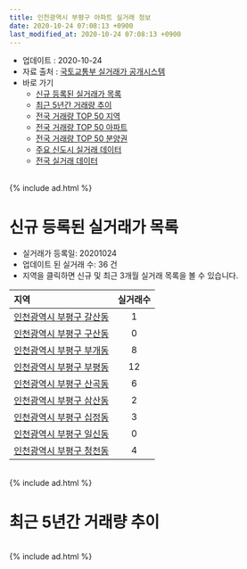 ```yaml
---
title: 인천광역시 부평구 아파트 실거래 정보
date: 2020-10-24 07:08:13 +0900
last_modified_at: 2020-10-24 07:08:13 +0900
---
```


* 업데이트 : 2020-10-24
* 자료 출처 : [국토교통부 실거래가 공개시스템](http://rt.molit.go.kr)
* 바로 가기
    * [신규 등록된 실거래가 목록](#신규-등록된-실거래가-목록)
    * [최근 5년간 거래량 추이](#최근-5년간-거래량-추이)
    * [전국 거래량 TOP 50 지역](https://inasie.github.io/apt-trade-info/최근-3개월-전국에서-가장-거래가-많이-발생한-지역)
    * [전국 거래량 TOP 50 아파트](https://inasie.github.io/apt-trade-info/최근-3개월-전국에서-가장-거래가-많이-발생한-아파트)
    * [전국 거래량 TOP 50 분양권](https://inasie.github.io/apt-trade-info/최근-3개월-전국에서-가장-거래가-많이-발생한-분양권)
    * [주요 신도시 실거래 데이터](https://inasie.github.io/apt-trade-info/주요-신도시)
    * [전국 실거래 데이터](https://inasie.github.io/apt-trade-info/전국)

<br>
{% include ad.html %}
<br>

# 신규 등록된 실거래가 목록
* 실거래가 등록일: 20201024
* 업데이트 된 실거래 수: 36 건
* 지역을 클릭하면 신규 및 최근 3개월 실거래 목록을 볼 수 있습니다.


|지역|실거래수|
|:---|:---:|
|[인천광역시 부평구 갈산동](https://inasie.github.io/apt-trade-info/인천광역시-부평구-갈산동)|1|
|[인천광역시 부평구 구산동](https://inasie.github.io/apt-trade-info/인천광역시-부평구-구산동)|0|
|[인천광역시 부평구 부개동](https://inasie.github.io/apt-trade-info/인천광역시-부평구-부개동)|8|
|[인천광역시 부평구 부평동](https://inasie.github.io/apt-trade-info/인천광역시-부평구-부평동)|12|
|[인천광역시 부평구 산곡동](https://inasie.github.io/apt-trade-info/인천광역시-부평구-산곡동)|6|
|[인천광역시 부평구 삼산동](https://inasie.github.io/apt-trade-info/인천광역시-부평구-삼산동)|2|
|[인천광역시 부평구 십정동](https://inasie.github.io/apt-trade-info/인천광역시-부평구-십정동)|3|
|[인천광역시 부평구 일신동](https://inasie.github.io/apt-trade-info/인천광역시-부평구-일신동)|0|
|[인천광역시 부평구 청천동](https://inasie.github.io/apt-trade-info/인천광역시-부평구-청천동)|4|


<br>
{% include ad.html %}
<br>

# 최근 5년간 거래량 추이


<div style="width:100%;">
    <canvas id="deal_progress" height="200"></canvas>
</div>

<script>
new Chart(document.getElementById("deal_progress"), {
    type: 'line',
    data: {
        labels: ['201510','201511','201512','201601','201602','201603','201604','201605','201606','201607','201608','201609','201610','201611','201612','201701','201702','201703','201704','201705','201706','201707','201708','201709','201710','201711','201712','201801','201802','201803','201804','201805','201806','201807','201808','201809','201810','201811','201812','201901','201902','201903','201904','201905','201906','201907','201908','201909','201910','201911','201912','202001','202002','202003','202004','202005','202006','202007','202008','202009','202010'],
        datasets: [{
            label: '매매',
            pointRadius: 1,
            data: [903, 598, 388, 430, 492, 769, 795, 716, 891, 878, 838, 743, 782, 488, 363, 288, 473, 643, 684, 657, 764, 720, 595, 590, 528, 474, 339, 422, 401, 614, 437, 444, 401, 434, 536, 761, 849, 494, 405, 400, 387, 509, 536, 464, 556, 620, 536, 576, 854, 891, 927, 831, 1480, 1127, 787, 923, 1346, 703, 449, 353, 194],
            borderColor: "rgba(255, 201, 14, 1)",
            backgroundColor: "rgba(255, 201, 14, 0.5)",
            fill: false,
            lineTension: 0
        },{
            label: '전월세',
            pointRadius: 1,
            data: [464, 395, 371, 438, 480, 600, 517, 482, 509, 538, 523, 532, 554, 431, 410, 373, 498, 604, 497, 437, 432, 431, 437, 447, 390, 343, 326, 437, 390, 537, 446, 431, 425, 468, 416, 420, 488, 349, 348, 490, 450, 507, 482, 440, 392, 388, 403, 397, 465, 371, 403, 454, 595, 514, 471, 485, 504, 606, 506, 379, 182],
            borderColor: "rgba(0, 141, 185, 1)",
            backgroundColor: "rgba(0, 141, 185, 0.5)",
            fill: false,
            lineTension: 0
        }
        ]
    },
    options: {
        responsive: true,
        title: {
            display: false
        },
        tooltips: {
            mode: 'index',
            intersect: false
        },
        hover: {
            mode: 'nearest',
            intersect: true
        },
        scales: {
            xAxes: [{
                display: true,
                scaleLabel: {
                    display: true,
                    labelString: '년/월'
                }
            }],
            yAxes: [{
                display: true,
                ticks: {
                    suggestedMin: 0,
                },
                scaleLabel: {
                    display: true,
                    labelString: '실거래 수'
                }
            }]
        }
    }
});

</script>


<br>
{% include ad.html %}
<br>

